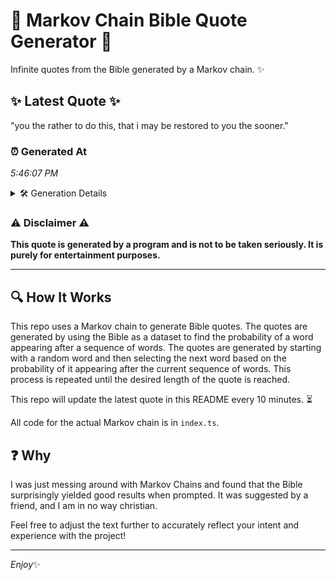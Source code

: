 # 📖 Markov Chain Bible Quote Generator 📖

Infinite quotes from the Bible generated by a Markov chain. ✨

## ✨ Latest Quote ✨
"you the rather to do this, that i may be restored to you the sooner."

### ⏰ Generated At
*5:46:07 PM*

<details>
    <summary>🛠️ Generation Details</summary>
    <p>
        <strong>🌱 Seed:</strong> you<br>
        <strong>🔄 Iterations:</strong> 14<br>
        <strong>📜 Context History:</strong><br>[ you ]: the<br>[ you, the ]: rather<br>[ you, the, rather ]: to<br>[ you, the, rather, to ]: do<br>[ you, the, rather, to, do ]: this,<br>[ you, the, rather, to, do, this, ]: that<br>[ the, rather, to, do, this,, that ]: i<br>[ rather, to, do, this,, that, i ]: may<br>[ to, do, this,, that, i, may ]: be<br>[ do, this,, that, i, may, be ]: restored<br>[ this,, that, i, may, be, restored ]: to<br>[ that, i, may, be, restored, to ]: you<br>[ i, may, be, restored, to, you ]: the<br>[ may, be, restored, to, you, the ]: sooner.<br>
    </p>
</details>

### ⚠️ Disclaimer ⚠️
**This quote is generated by a program and is not to be taken seriously. It is purely for entertainment purposes.**

---

## 🔍 How It Works

This repo uses a Markov chain to generate Bible quotes. The quotes are generated by using the Bible as a dataset to find the probability of a word appearing after a sequence of words. The quotes are generated by starting with a random word and then selecting the next word based on the probability of it appearing after the current sequence of words. This process is repeated until the desired length of the quote is reached.

This repo will update the latest quote in this README every 10 minutes. ⏳

All code for the actual Markov chain is in `index.ts`.

## ❓ Why

I was just messing around with Markov Chains and found that the Bible surprisingly yielded good results when prompted. 
It was suggested by a friend, and I am in no way christian.

Feel free to adjust the text further to accurately reflect your intent and experience with the project!

---

*Enjoy*✨
